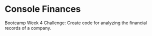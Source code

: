 # Console Finances

Bootcamp Week 4 Challenge: Create code for analyzing the financial records of a company.

<!-- You have been given a dataset composed of arrays with two fields, Date and Profit/Losses.

Your task is to write JavaScript code that analyzes the records to calculate each of the following:

- The total number of months included in the dataset.

- The net total amount of Profit/Losses over the entire period.

- The average of the **changes** in Profit/Losses over the entire period.

  - You will need to track what the total change in profits are from month to month and then find the average.
  - (`Total/Number of months`)

- The greatest increase in profits (date and amount) over the entire period.

- The greatest decrease in losses (date and amount) over the entire period.

When you open your code in the browser your resulting analysis should look similar to the following:

```text
Financial Analysis
----------------------------
Total Months: 25
Total: $2561231
Average  Change: $-2315.12
Greatest Increase in Profits: Feb-2012 ($1926159)
Greatest Decrease in Profits: Sep-2013 ($-2196167)
```
-->
